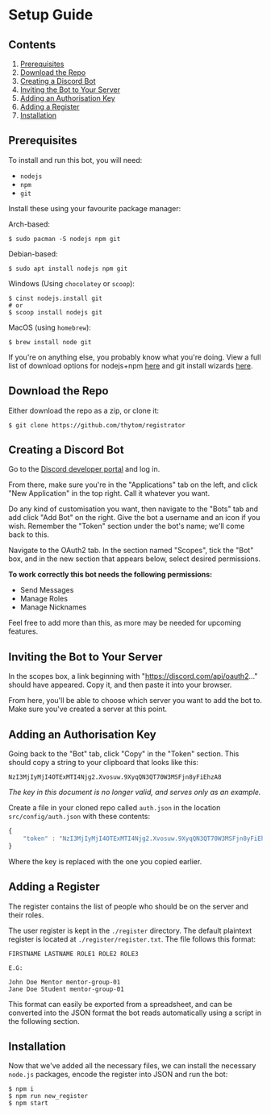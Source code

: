 # Setup Guide

## Contents

1. [Prerequisites](#prerequisites)
2. [Download the Repo](#download-the-repo)
3. [Creating a Discord Bot](#creating-a-discord-bot)
4. [Inviting the Bot to Your Server](#inviting-the-bot-to-your-server)
5. [Adding an Authorisation Key](#adding-an-authorisation-key)
6. [Adding a Register](#adding-a-register)
7. [Installation](#installation)

## Prerequisites

To install and run this bot, you will need:

* `nodejs`
* `npm`
* `git`

Install these using your favourite package manager:

Arch-based:
```
$ sudo pacman -S nodejs npm git
```

Debian-based:
```
$ sudo apt install nodejs npm git
```

Windows (Using `chocolatey` or `scoop`):

```
$ cinst nodejs.install git
# or
$ scoop install nodejs git
```

MacOS (using `homebrew`):

```
$ brew install node git
```

If you're on anything else, you probably know what you're doing. View a full
list of download options for nodejs+npm
[here](https://nodejs.org/en/download/package-manager) and git install wizards
[here](https://git-scm.com/downloads).

## Download the Repo

Either download the repo as a zip, or clone it:

```
$ git clone https://github.com/thytom/registrator
```

## Creating a Discord Bot

Go to the [Discord developer portal](https://discord.com/developers) and log in.

From there, make sure you're in the "Applications" tab on the left, and click
"New Application" in the top right. Call it whatever you want.

Do any kind of customisation you want, then navigate to the "Bots" tab and add
click "Add Bot" on the right. Give the bot a username and an icon if you wish.
Remember the "Token" section under the bot's name; we'll come back to this.

Navigate to the OAuth2 tab. In the section named "Scopes", tick the "Bot" box,
and in the new section that appears below, select desired permissions.

**To work correctly this bot needs the following permissions:**

* Send Messages
* Manage Roles
* Manage Nicknames

Feel free to add more than this, as more may be needed for upcoming
features.

## Inviting the Bot to Your Server

In the scopes box, a link beginning with "https://discord.com/api/oauth2..."
should have appeared. Copy it, and then paste it into your browser.

From here, you'll be able to choose which server you want to add the bot to.
Make sure you've created a server at this point.

## Adding an Authorisation Key

Going back to the "Bot" tab, click "Copy" in the "Token" section. This should
copy a string to your clipboard that looks like this: 

```
NzI3MjIyMjI4OTExMTI4Njg2.Xvosuw.9XyqQN3QT70W3MSFjn8yFiEhzA8
```

*The key in this document is no longer valid, and serves only as an example.*

Create a file in your cloned repo called `auth.json` in the location
`src/config/auth.json` with these contents:

```javascript
{
	"token" : "NzI3MjIyMjI4OTExMTI4Njg2.Xvosuw.9XyqQN3QT70W3MSFjn8yFiEhzA8"
}
```

Where the key is replaced with the one you copied earlier. 

## Adding a Register

The register contains the list of people who should be on the server and their
roles.

The user register is kept in the `./register` directory. The default plaintext
register is located at `./register/register.txt`. The file follows this format:

```
FIRSTNAME LASTNAME ROLE1 ROLE2 ROLE3

E.G:

John Doe Mentor mentor-group-01
Jane Doe Student mentor-group-01
```

This format can easily be exported from a spreadsheet, and can be converted into
the JSON format the bot reads automatically using a script in the following
section.

## Installation

Now that we've added all the necessary files, we can install the necessary
`node.js` packages, encode the register into JSON and run the bot:

```
$ npm i
$ npm run new_register
$ npm start 
```
